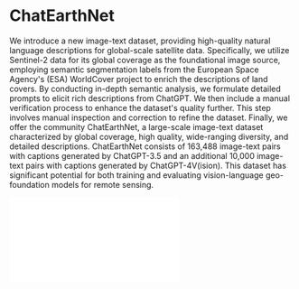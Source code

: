 # ChatEarthNet
We introduce a new image-text dataset, providing high-quality natural language descriptions for global-scale satellite data. Specifically, we utilize Sentinel-2 data for its global coverage as the foundational image source, employing semantic segmentation labels from the European Space Agency's (ESA) WorldCover project to enrich the descriptions of land covers. By conducting in-depth semantic analysis, we formulate detailed prompts to elicit rich descriptions from ChatGPT. We then include a manual verification process to enhance the dataset's quality further. This step involves manual inspection and correction to refine the dataset. Finally, we offer the community ChatEarthNet, a large-scale image-text dataset characterized by global coverage, high quality, wide-ranging diversity, and detailed descriptions. ChatEarthNet consists of 163,488 image-text pairs with captions generated by ChatGPT-3.5 and an additional 10,000 image-text pairs with captions generated by ChatGPT-4V(ision). This dataset has significant potential for both training and evaluating vision-language geo-foundation models for remote sensing. 

![Example Image](images/dataset_vis.pdf "An overview of the ChatEarthNet dataset. We randomly select image-text samples from four different locations. The left and top sides display the descriptions generated by ChatGPT-4V. While the right and bottom sides show two samples produced by ChatGPT-3.5. We use different colors to highlight the words of different land cover types.")
